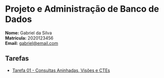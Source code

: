 # Projeto e Administração de Banco de Dados

**Nome:** Gabriel da Silva  
**Matrícula:** 2020123456  
**Email:** gabriel@email.com  

## Tarefas

- [Tarefa 01 - Consultas Aninhadas, Visões e CTEs](tarefas/t01/tarefa01.md)
